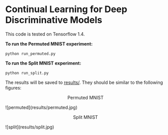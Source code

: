 # Continual Learning for Deep Discriminative Models

This code is tested on Tensorflow 1.4.

**To run the Permuted MNIST experiment:**

	python run_permuted.py

**To run the Split MNIST experiment:**

	python run_split.py

The results will be saved to [results/](results/). They should be similar to the following figures:

<p align="center"> Permuted MNIST </p>
![permuted](results/permuted.jpg)

<p align="center"> Split MNIST </p>
![split](results/split.jpg)
